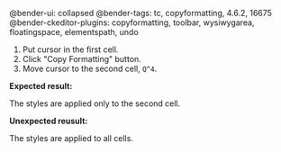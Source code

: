 @bender-ui: collapsed
@bender-tags: tc, copyformatting, 4.6.2, 16675
@bender-ckeditor-plugins: copyformatting, toolbar, wysiwygarea, floatingspace, elementspath, undo

1. Put cursor in the first cell.
2. Click "Copy Formatting" button.
3. Move cursor to the second cell, `Q^4`.

**Expected result:**

The styles are applied only to the second cell.

**Unexpected reusult:**

The styles are applied to all cells.
